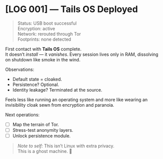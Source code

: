 # [LOG 001] — Tails OS Deployed 

> Status: USB boot successful  
> Encryption: active  
> Network: rerouted through Tor  
> Footprints: none detected  

First contact with **Tails OS** complete.  
It doesn’t *install* — it *vanishes*. Every session lives only in RAM, dissolving on shutdown like smoke in the wind.  

 Observations:  
- Default state = cloaked.  
- Persistence? Optional.  
- Identity leakage? Terminated at the source.  

Feels less like running an operating system and more like wearing an invisibility cloak sewn from encryption and paranoia.  

Next operations:  
- [ ] Map the terrain of Tor.  
- [ ] Stress-test anonymity layers.  
- [ ] Unlock persistence module.  

> *Note to self:* This isn’t Linux with extra privacy.  
> This is a ghost machine. 👻
